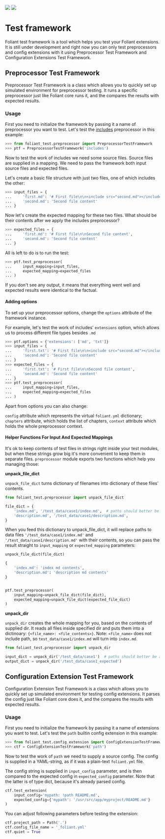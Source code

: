 [![](https://img.shields.io/pypi/v/foliantcontrib.test_framework.svg)](https://pypi.org/project/foliantcontrib.test_framework/) [![](https://img.shields.io/github/v/tag/foliant-docs/foliantcontrib.test_framework.svg?label=GitHub)](https://github.com/foliant-docs/foliantcontrib.test_framework)

# Test framework

Foliant test framework is a tool which helps you test your Foliant extensions. It is still under development and right now you can only test preprocessors and config extensions with it using Preprocessor Test Framework and Configuration Extensions Test Framework.

## Preprocessor Test Framework

Preprocessor Test Framework is a class which allows you to quickly set up simulated environment for preprocessor testing. It runs a specific preprocessor just like Foliant core runs it, and the compares the results with expected results.

### Usage

First you need to initialize the framework by passing it a name of preprocessor you want to test. Let's test the [includes](https://foliant-docs.github.io/docs/preprocessors/includes/) preprocessor in this example:

```python
>>> from foliant_test.preprocessor import PreprocessorTestFramework
>>> ptf = PreprocessorTestFramework('includes')

```

Now to test the work of includes we need some source files. Source files are supplied in a mapping. We need to pass the framework both input source files and expected files.

Let's create a basic file structure with just two files, one of which includes the other:

```python
>>> input_files = {
...     'first.md': '# First file\n\n<include src="second.md"></include>',
...     'second.md': 'Second file content'
... }

```

Now let's create the expected mapping for these two files. What should be their contents after we apply the includes preprocessor?

```python
>>> expected_files = {
...     'first.md': '# First file\n\nSecond file content',
...     'second.md': 'Second file content'
... }

```

All is left to do is to run the test:

```python
>>> ptf.test_preprocessor(
...     input_mapping=input_files,
...     expected_mapping=expected_files
... )

```

If you don't see any output, it means that everything went well and expected results were identical to the factual.

#### Adding options

To set up your preprocessor options, change the `options` attribute of the framework instance.

For example, let's test the work of includes' `extensions` option, which allows us to process different file types besides `.md`

```python
>>> ptf.options = {'extensions': ['md', 'txt']}
>>> input_files = {
...     'first.txt': '# First file\n\n<include src="second.md"></include>',
...     'second.md': 'Second file content'
... }
>>> expected_files = {
...     'first.txt': '# First file\n\nSecond file content',
...     'second.md': 'Second file content'
... }
>>> ptf.test_preprocessor(
...     input_mapping=input_files,
...     expected_mapping=expected_files
... )

```

Apart from options you can also change:

`config` attribute which represents the virtual `foliant.yml` dictionary;
`chapters` attribute, which holds the list of chapters,
`context` attribute which holds the whole preprocessor context.

#### Helper Functions For Input And Expected Mappings

It's ok to keep contents of test files in strings right inside your test modules, but when these strings grow big it's more convenient to keep them in separate files. `preprocessor` module exports two functions which help you managing those:

**unpack_file_dict**

`unpack_file_dict` turns dictionary of filenames into dictionary of these files' contents.

```python
from foliant_test.preprocessor import unpack_file_dict

file_dict = {
    'index.md', '/test_data/case1/index.md',  # paths should better be absolute
    'description.md', '/test_data/case1/description.md',
}
```

When you feed this dictionary to unpack_file_dict, it will replace paths to data files `'/test_data/case1/index.md'` and `'/test_data/case1/description.md'` with their contents, so you can pass the result straight to `input_mapping` or `expected_mapping` parameters:

```python
unpack_file_dict(file_dict)

{
    'index.md': 'index md contents',
    'description.md': 'description md contents'
}


ptf.test_preprocessor(
    input_mapping=unpack_file_dict(file_dict),
    expected_mapping=unpack_file_dict(expected_file_dict)
)
```

**unpack_dir**

`unpack_dir` creates the whole mapping for you, based on the contents of supplied dir. It reads all files inside specified dir and puts them into a dictinoary: `{<file_name>: <file_contents>}`. Note: `<file_name>` does not include path, so `test_data/case1/index.md` will turn into `index.md`.

```python
from foliant_test.preprocessor import unpack_dir

input_dict = unpack_dir('/test_data/case1')  # paths should better be absolute
output_dict = unpack_dir('/test_data/case1_expected')
```

## Configuration Extension Test Framework

Configuration Extension Test Framework is a class which allows you to quickly set up simulated environment for testing config extensions. It parses the config just like Foliant core does it, and the compares the results with expected results.

### Usage

First you need to initialize the framework by passing it a name of extensions you want to test. Let's test the `path` builtin config extension in this example:

```python
>>> from foliant_test.config_extension import ConfigExtensionTestFramework
>>> ctf = ConfigExtensionTestFramework('path')

```

Now to test the work of `path` we need to supply a source config. The config is supplied in a YAML-string, as if it was a plain-text `foliant.yml` file.

The config string is supplied in `input_config` parameter, and is then compared to the expected config in `expected_config` parameter. Note that the latter is of type dict, because it's already parsed config.

```python
ctf.test_extension(
    input_config='mypath: !path README.md',
    expected_config={'mypath': '/usr/src/app/myproject/README.md'}
)

```

You can adjust following parameters before testing the extension:

```python
ctf.project_path = Path('.')
ctf.config_file_name = '_foliant.yml'
ctf.quiet = True
```
